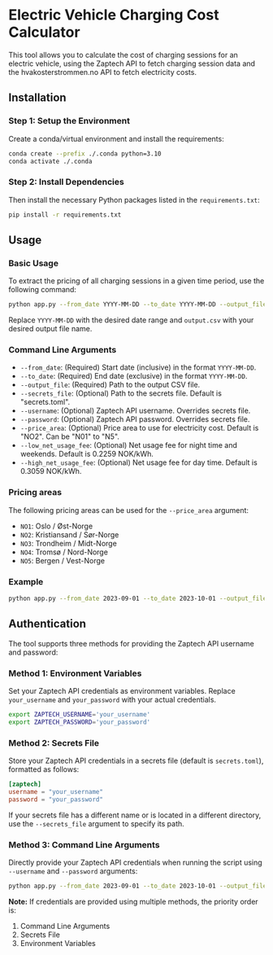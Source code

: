 # Electric Vehicle Charging Cost Calculator

This tool allows you to calculate the cost of charging sessions for an electric vehicle, using the Zaptech API to fetch charging session data and the hvakosterstrommen.no API to fetch electricity costs.

## Installation

### Step 1: Setup the Environment
Create a conda/virtual environment and install the requirements:

```bash
conda create --prefix ./.conda python=3.10
conda activate ./.conda
```
### Step 2: Install Dependencies
Then install the necessary Python packages listed in the `requirements.txt`:

```bash
pip install -r requirements.txt
```

## Usage

### Basic Usage
To extract the pricing of all charging sessions in a given time period, use the following command:

```bash
python app.py --from_date YYYY-MM-DD --to_date YYYY-MM-DD --output_file output.csv
```
Replace `YYYY-MM-DD` with the desired date range and `output.csv` with your desired output file name.

### Command Line Arguments

- `--from_date`: (Required) Start date (inclusive) in the format `YYYY-MM-DD`.
- `--to_date`: (Required) End date (exclusive) in the format `YYYY-MM-DD`.
- `--output_file`: (Required) Path to the output CSV file.
- `--secrets_file`: (Optional) Path to the secrets file. Default is "secrets.toml".
- `--username`: (Optional) Zaptech API username. Overrides secrets file.
- `--password`: (Optional) Zaptech API password. Overrides secrets file.
- `--price_area`: (Optional) Price area to use for electricity cost. Default is "NO2". Can be "N01" to "N5".
- `--low_net_usage_fee`: (Optional) Net usage fee for night time and weekends. Default is 0.2259 NOK/kWh.
- `--high_net_usage_fee`: (Optional) Net usage fee for day time. Default is 0.3059 NOK/kWh.

### Pricing areas

The following pricing areas can be used for the `--price_area` argument:

- `NO1`: Oslo / Øst-Norge
- `NO2`: Kristiansand / Sør-Norge
- `NO3`: Trondheim / Midt-Norge
- `NO4`: Tromsø / Nord-Norge
- `NO5`: Bergen / Vest-Norge

### Example
```bash
python app.py --from_date 2023-09-01 --to_date 2023-10-01 --output_file output.csv
```

## Authentication

The tool supports three methods for providing the Zaptech API username and password:

### Method 1: Environment Variables
Set your Zaptech API credentials as environment variables. Replace `your_username` and `your_password` with your actual credentials.
```bash
export ZAPTECH_USERNAME='your_username'
export ZAPTECH_PASSWORD='your_password'
```

### Method 2: Secrets File
Store your Zaptech API credentials in a secrets file (default is `secrets.toml`), formatted as follows:

```toml
[zaptech]
username = "your_username"
password = "your_password"
```
If your secrets file has a different name or is located in a different directory, use the `--secrets_file` argument to specify its path.

### Method 3: Command Line Arguments
Directly provide your Zaptech API credentials when running the script using `--username` and `--password` arguments:

```bash
python app.py --from_date 2023-09-01 --to_date 2023-10-01 --output_file output.csv --username your_username --password your_password
```

**Note:** If credentials are provided using multiple methods, the priority order is: 
1. Command Line Arguments
2. Secrets File
3. Environment Variables